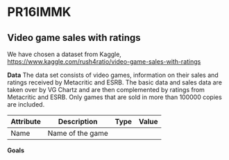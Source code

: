 # PR16IMMK

## Video game sales with ratings

We have chosen a dataset from Kaggle, https://www.kaggle.com/rush4ratio/video-game-sales-with-ratings

**Data**
The data set consists of video games, information on their sales and ratings received by Metacritic and ESRB. The basic data and sales data are taken over by VG Chartz and are then complemented by ratings from Metacritic and ESRB. Only games that are sold in more than 100000 copies are included.

Attribute | Description | Type | Value
----------|------------------|------|------
Name      | Name of the game |

**Goals**

